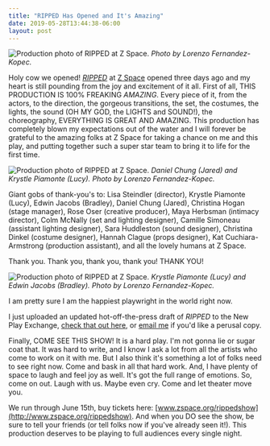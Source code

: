 ```yaml
---
title: "RIPPED Has Opened and It's Amazing"
date: 2019-05-28T13:44:38-06:00
layout: post
---
```


![Production photo of RIPPED at Z Space.](/images/Ripped_zBelow_bed.jpg) *Photo by Lorenzo Fernandez-Kopec.*

Holy cow we opened! [*RIPPED*](https://newplayexchange.org/plays/70552/ripped) at [Z Space](http://www.zspace.org/rippedshow) opened three days ago and my heart is still pounding from the joy and excitement of it all. First of all, THIS PRODUCTION IS 100% FREAKING *AMAZING*. Every piece of it, from the actors, to the direction, the gorgeous transitions, the set, the costumes, the lights, the sound (OH MY GOD, the LIGHTS and SOUND!), the choreography, EVERYTHING IS GREAT AND AMAZING. This production has completely blown my expectations out of the water and I will forever be grateful to the amazing folks at Z Space for taking a chance on me and this play, and putting together such a super star team to bring it to life for the first time.

![Production photo of RIPPED at Z Space.](/images/Ripped_Play_zBelow_sheet.jpg) *Daniel Chung (Jared) and Krystle Piamonte (Lucy). Photo by Lorenzo Fernandez-Kopec.*

Giant gobs of thank-you's to: Lisa Steindler (director), Krystle Piamonte (Lucy), Edwin Jacobs (Bradley), Daniel Chung (Jared), Christina Hogan (stage manager), Rose Oser (creative producer), Maya Herbsman (intimacy director), Colm McNally (set and lighting designer), Camille Simoneau (assistant lighting designer), Sara Huddleston (sound designer), Christina Dinkel (costume designer), Hannah Clague (props designer), Kat Cuchiara-Armstrong (production assistant), and all the lovely humans at Z Space.

Thank you. Thank you, thank you, thank you! THANK YOU!

![Production photo of RIPPED at Z Space.](/images/Ripped_zBelow_car1.jpg) *Krystle Piamonte (Lucy) and Edwin Jacobs (Bradley). Photo by Lorenzo Fernandez-Kopec.*

I am pretty sure I am the happiest playwright in the world right now.

I just uploaded an updated hot-off-the-press draft of *RIPPED* to the New Play Exchange, [check that out here](https://newplayexchange.org/plays/70552/ripped), or [email me](mailto:rnbublitz@gmail.com) if you'd like a perusal copy.

Finally, COME SEE THIS SHOW! It is a hard play. I'm not gonna lie or sugar coat that. It was hard to write, and I know I ask a lot from all the artists who come to work on it with me. But I also think it's something a lot of folks need to see right now. Come and bask in all that hard work. And, I have plenty of space to laugh and feel joy as well. It's got the full range of emotions. So, come on out. Laugh with us. Maybe even cry. Come and let theater move you.

We run through June 15th, buy tickets here: [www.zspace.org/rippedshow](http://www.zspace.org/rippedshow). And when you DO see the show, be sure to tell your friends (or tell folks now if you've already seen it!). This production deserves to be playing to full audiences every single night.
